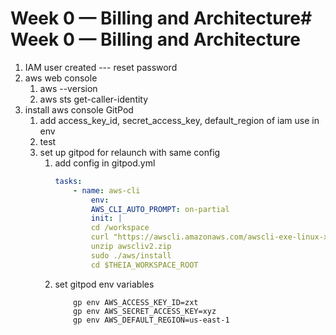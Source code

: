 # Week 0 — Billing and Architecture# Week 0 — Billing and Architecture
1. IAM user created --- reset password
2. aws web console
    1. aws --version
    2. aws sts get-caller-identity
2. install aws console GitPod
    1. add access_key_id, secret_access_key, default_region of iam use in env
    2. test
    3. set up gitpod for relaunch with same config
        1. add config in gitpod.yml
            ```yml
            tasks:
                - name: aws-cli
                    env:
                    AWS_CLI_AUTO_PROMPT: on-partial
                    init: |
                    cd /workspace
                    curl "https://awscli.amazonaws.com/awscli-exe-linux-x86_64.zip" -o "awscliv2.zip"
                    unzip awscliv2.zip
                    sudo ./aws/install
                    cd $THEIA_WORKSPACE_ROOT
            ```
        2. set gitpod env variables
            ```
                gp env AWS_ACCESS_KEY_ID=zxt
                gp env AWS_SECRET_ACCESS_KEY=xyz
                gp env AWS_DEFAULT_REGION=us-east-1
            ```